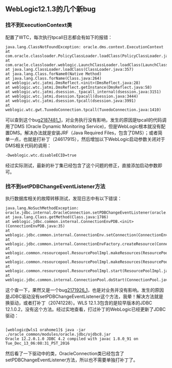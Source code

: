 ## WebLogic12.1.3的几个新bug

### 找不到ExecutionContext类

配置了WTC，每次执行tpcall日志都会有如下的报错：

```
java.lang.ClassNotFoundException: oracle.dms.context.ExecutionContext
at com.oracle.classloader.PolicyClassLoader.loadClass(PolicyClassLoader.java:267)
at com.oracle.classloader.weblogic.LaunchClassLoader.loadClass(LaunchClassLoader.java:62)
at java.lang.ClassLoader.loadClass(ClassLoader.java:357)
at java.lang.Class.forName0(Native Method)
at java.lang.Class.forName(Class.java:264)
at weblogic.wtc.jatmi.DmsReflect.<init>(DmsReflect.java:28)
at weblogic.wtc.jatmi.DmsReflect.getInstance(DmsReflect.java:58)
at weblogic.wtc.jatmi.dsession._tpacall_internal(dsession.java:3151)
at weblogic.wtc.jatmi.dsession.tpacall(dsession.java:3444)
at weblogic.wtc.jatmi.dsession.tpcall(dsession.java:3991)
at weblogic.wtc.gwt.TuxedoConnection.tpcall(TuxedoConnection.java:1410)

```

可以查到这个bug[2187481_1](https://support.oracle.com/knowledge/Middleware/2187481_1.html)，对业务执行没有影响，发生的原因是tpcall的代码调用了DMS (Oracle Dynamic Monitoring Service)，但是WebLogic根本就没有配置DMS。解决办法就是安装JRF（Java Required Files，包含了DMS）；或者简单一点，也就是打补丁（24617915），然后增加以下WebLogic启动参数关闭对于DMS相关代码的调用：

```
-Dweblogic.wtc.disableECID=true

```

经过实际测试，最新的补丁集已经包含了这个问题的修正，直接添加启动参数即可。


### 找不到setPDBChangeEventListener方法

执行数据库相关的故障转移测试，发现日志中有以下错误：

```
java.lang.NoSuchMethodException: oracle.jdbc.internal.OracleConnection.setPDBChangeEventListener(oracle.jdbc.internal.PDBChangeEventListener)
at java.lang.Class.getMethod(Class.java:1786)
at weblogic.jdbc.common.internal.ConnectionEnvPDB.<init>(ConnectionEnvPDB.java:35)
at weblogic.jdbc.common.internal.ConnectionEnv.setConnection(ConnectionEnv.java:1060)
at weblogic.jdbc.common.internal.ConnectionEnvFactory.createResource(ConnectionEnvFactory.java:278)
at weblogic.common.resourcepool.ResourcePoolImpl.makeResources(ResourcePoolImpl.java:1331)
at weblogic.common.resourcepool.ResourcePoolImpl.makeResources(ResourcePoolImpl.java:1248)
at weblogic.common.resourcepool.ResourcePoolImpl.start(ResourcePoolImpl.java:240)
at weblogic.jdbc.common.internal.ConnectionPool.doStart(ConnectionPool.java:1626)

```

这个查一下，果然又是一个bug[2171926_1](https://support.oracle.com/knowledge/Middleware/2171926_1.html)，也是对业务并没有影响。发生的原因是JDBC驱动没有setPDBChangeEventListener这个方法，我晕！解决方法就是换驱动，或者打补丁（20741228）。WLS 12.1.3包含的是较早版本的JDBC 12.1.0.2，没有这个方法。经过实地查看，打过补丁的WebLogic已经更新了JDBC驱动：

```

[weblogic@wls1 orahome1]$ java -jar ./oracle_common/modules/oracle.jdbc/ojdbc8.jar
Oracle 12.2.0.1.0 JDBC 4.2 compiled with javac 1.8.0_91 on Tue_Dec_13_06:08:31_PST_2016

```

然后看了一下驱动中的类，OracleConnection类已经包含了setPDBChangeEventListener方法，所以也不需要单独打补丁了。